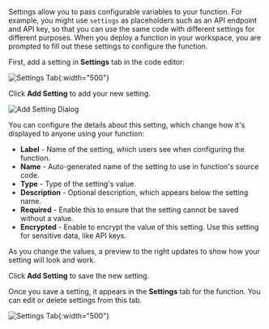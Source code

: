 <!-- usually placed under a heading called "Settings and Secrets" -->

Settings allow you to pass configurable variables to your function. For example, you might use `settings` as placeholders such as an API endpoint and API key, so that you can use the same code with different settings for different purposes. When you deploy a function in your workspace, you are prompted to fill out these settings to configure the function.

First, add a setting in **Settings** tab in the code editor:

![Settings Tab](/docs/connections/functions/images/settings-tab-empty.jpg){:width="500"}

Click **Add Setting** to add your new setting.

![Add Setting Dialog](/docs/connections/functions/images/add-setting-dialog.jpg)

You can configure the details about this setting, which change how it's displayed to anyone using your function:

- **Label** - Name of the setting, which users see when configuring the function.
- **Name** - Auto-generated name of the setting to use in function's source code.
- **Type** - Type of the setting's value.
- **Description** - Optional description, which appears below the setting name.
- **Required** - Enable this to ensure that the setting cannot be saved without a value.
- **Encrypted** - Enable to encrypt the value of this setting. Use this setting for sensitive data, like API keys.

As you change the values, a preview to the right updates to show how your setting will look and work.

Click **Add Setting** to save the new setting.

Once you save a setting, it appears in the **Settings** tab for the function. You can edit or delete settings from this tab.

![Settings Tab](/docs/connections/functions/images/settings-tab-non-empty.jpg){:width="500"}
